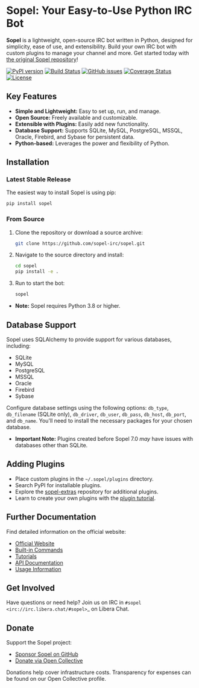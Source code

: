 # Sopel: Your Easy-to-Use Python IRC Bot

**Sopel** is a lightweight, open-source IRC bot written in Python, designed for simplicity, ease of use, and extensibility. Build your own IRC bot with custom plugins to manage your channel and more.  Get started today with [the original Sopel repository](https://github.com/sopel-irc/sopel)!

[![PyPI version](https://img.shields.io/pypi/v/sopel.svg)](https://pypi.python.org/pypi/sopel)
[![Build Status](https://github.com/sopel-irc/sopel/actions/workflows/ci.yml/badge.svg?branch=master&event=push)](https://github.com/sopel-irc/sopel/actions/workflows/ci.yml?query=branch%3Amaster+event%3Apush)
[![GitHub issues](https://img.shields.io/github/issues/sopel-irc/sopel.svg)](https://github.com/sopel-irc/sopel/issues)
[![Coverage Status](https://coveralls.io/repos/github/sopel-irc/sopel/badge.svg?branch=master)](https://coveralls.io/github/sopel-irc/sopel?branch=master)
[![License](https://img.shields.io/pypi/l/sopel.svg)](https://github.com/sopel-irc/sopel/blob/master/COPYING)

## Key Features

*   **Simple and Lightweight:** Easy to set up, run, and manage.
*   **Open Source:** Freely available and customizable.
*   **Extensible with Plugins:** Easily add new functionality.
*   **Database Support:** Supports SQLite, MySQL, PostgreSQL, MSSQL, Oracle, Firebird, and Sybase for persistent data.
*   **Python-based:**  Leverages the power and flexibility of Python.

## Installation

### Latest Stable Release

The easiest way to install Sopel is using pip:

```bash
pip install sopel
```

### From Source

1.  Clone the repository or download a source archive:

    ```bash
    git clone https://github.com/sopel-irc/sopel.git
    ```

2.  Navigate to the source directory and install:

    ```bash
    cd sopel
    pip install -e .
    ```

3.  Run to start the bot:

    ```bash
    sopel
    ```

   *   **Note:** Sopel requires Python 3.8 or higher.

## Database Support

Sopel uses SQLAlchemy to provide support for various databases, including:

*   SQLite
*   MySQL
*   PostgreSQL
*   MSSQL
*   Oracle
*   Firebird
*   Sybase

Configure database settings using the following options: `db_type`, `db_filename` (SQLite only), `db_driver`, `db_user`, `db_pass`, `db_host`, `db_port`, and `db_name`.  You'll need to install the necessary packages for your chosen database.

*   **Important Note:** Plugins created before Sopel 7.0 *may* have issues with databases other than SQLite.

## Adding Plugins

*   Place custom plugins in the `~/.sopel/plugins` directory.
*   Search PyPI for installable plugins.
*   Explore the [sopel-extras](https://github.com/sopel-irc/sopel-extras) repository for additional plugins.
*   Learn to create your own plugins with the [plugin tutorial](https://sopel.chat/tutorials/part-1-writing-plugins/).

## Further Documentation

Find detailed information on the official website:

*   [Official Website](https://sopel.chat/)
*   [Built-in Commands](https://sopel.chat/usage/commands/)
*   [Tutorials](https://sopel.chat/tutorials/)
*   [API Documentation](https://sopel.chat/docs/)
*   [Usage Information](https://sopel.chat/usage/)

## Get Involved

Have questions or need help? Join us on IRC in `#sopel <irc://irc.libera.chat/#sopel>`_ on Libera Chat.

## Donate

Support the Sopel project:

*   [Sponsor Sopel on GitHub](https://github.com/sponsors/sopel-irc)
*   [Donate via Open Collective](https://opencollective.com/sopel)

Donations help cover infrastructure costs. Transparency for expenses can be found on our Open Collective profile.
